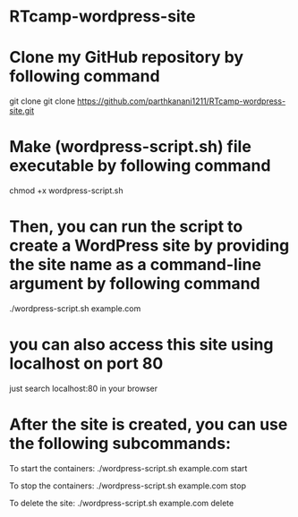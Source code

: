 # RTcamp-wordpress-site


# Clone my GitHub repository by following command
git clone  git clone https://github.com/parthkanani1211/RTcamp-wordpress-site.git

# Make (wordpress-script.sh) file executable by following command
chmod +x wordpress-script.sh

# Then, you can run the script to create a WordPress site by providing the site name as a command-line argument by following command
./wordpress-script.sh example.com

# you can also access this site using localhost on port 80
just search localhost:80 in your browser

# After the site is created, you can use the following subcommands:
To start the containers: ./wordpress-script.sh example.com start

To stop the containers: ./wordpress-script.sh example.com stop

To delete the site: ./wordpress-script.sh example.com delete

